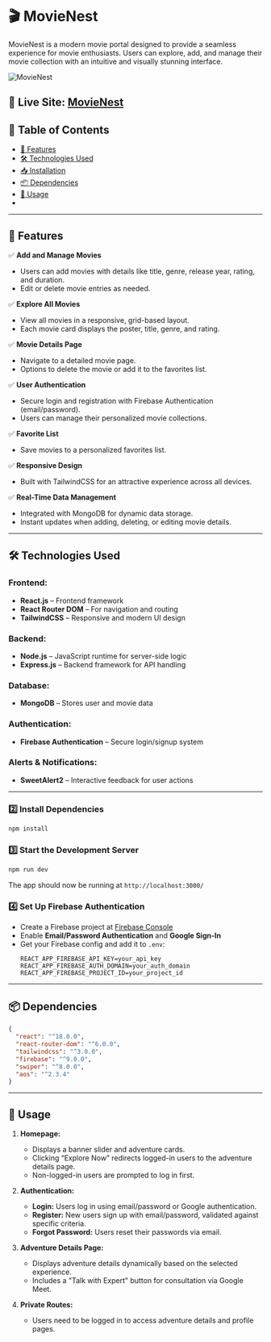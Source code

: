 
# 🎬 MovieNest

MovieNest is a modern movie portal designed to provide a seamless experience for movie enthusiasts. Users can explore, add, and manage their movie collection with an intuitive and visually stunning interface.

![MovieNest](https://i.ibb.co.com/jk3wHxTp/image.png)

##
🔗 **Live Site:** [MovieNest](https://assighnment-10.web.app/)
---

## 📌 Table of Contents

- [🚀 Features](#-features)
- [🛠 Technologies Used](#-technologies-used)
- [📥 Installation](#-installation)
- [📦 Dependencies](#-dependencies)
- [📖 Usage](#-usage)
-

---

## 🚀 Features

✅ **Add and Manage Movies**  
   - Users can add movies with details like title, genre, release year, rating, and duration.  
   - Edit or delete movie entries as needed.  

✅ **Explore All Movies**  
   - View all movies in a responsive, grid-based layout.  
   - Each movie card displays the poster, title, genre, and rating.  

✅ **Movie Details Page**  
   - Navigate to a detailed movie page.  
   - Options to delete the movie or add it to the favorites list.  

✅ **User Authentication**  
   - Secure login and registration with Firebase Authentication (email/password).  
   - Users can manage their personalized movie collections.  

✅ **Favorite List**  
   - Save movies to a personalized favorites list.  

✅ **Responsive Design**  
   - Built with TailwindCSS for an attractive experience across all devices.  

✅ **Real-Time Data Management**  
   - Integrated with MongoDB for dynamic data storage.  
   - Instant updates when adding, deleting, or editing movie details.  

---

## 🛠 Technologies Used

### **Frontend:**
- **React.js** – Frontend framework  
- **React Router DOM** – For navigation and routing  
- **TailwindCSS** – Responsive and modern UI design  

### **Backend:**
- **Node.js** – JavaScript runtime for server-side logic  
- **Express.js** – Backend framework for API handling  

### **Database:**
- **MongoDB** – Stores user and movie data  

### **Authentication:**
- **Firebase Authentication** – Secure login/signup system  

### **Alerts & Notifications:**
- **SweetAlert2** – Interactive feedback for user actions  

---

### **2️⃣ Install Dependencies**
```sh
npm install
```

### **3️⃣ Start the Development Server**
```sh
npm run dev
```
The app should now be running at `http://localhost:3000/`

### **4️⃣ Set Up Firebase Authentication**
- Create a Firebase project at [Firebase Console](https://console.firebase.google.com/)  
- Enable **Email/Password Authentication** and **Google Sign-In**  
- Get your Firebase config and add it to `.env`:
  ```env
  REACT_APP_FIREBASE_API_KEY=your_api_key
  REACT_APP_FIREBASE_AUTH_DOMAIN=your_auth_domain
  REACT_APP_FIREBASE_PROJECT_ID=your_project_id
  ```

---

## 📦 Dependencies

```json
{
  "react": "^18.0.0",
  "react-router-dom": "^6.0.0",
  "tailwindcss": "^3.0.0",
  "firebase": "^9.0.0",
  "swiper": "^8.0.0",
  "aos": "^2.3.4"
}
```

---

## 📖 Usage

1. **Homepage:**  
   - Displays a banner slider and adventure cards.  
   - Clicking “Explore Now” redirects logged-in users to the adventure details page.  
   - Non-logged-in users are prompted to log in first.  

2. **Authentication:**  
   - **Login:** Users log in using email/password or Google authentication.  
   - **Register:** New users sign up with email/password, validated against specific criteria.  
   - **Forgot Password:** Users reset their passwords via email.  

3. **Adventure Details Page:**  
   - Displays adventure details dynamically based on the selected experience.  
   - Includes a "Talk with Expert" button for consultation via Google Meet.  

4. **Private Routes:**  
   - Users need to be logged in to access adventure details and profile pages.  
